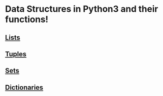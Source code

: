 # Data Structures in Python3 and their functions!
## [Lists](https://github.com/kameshkotwani/python3-notes/blob/main/lists.md)

## [Tuples](https://github.com/kameshkotwani/python3-notes/blob/main/tuples.md)

## [Sets](https://github.com/kameshkotwani/python3-notes/blob/main/sets.md)

## [Dictionaries](https://github.com/kameshkotwani/python3-notes/blob/main/dictionaries.md)


